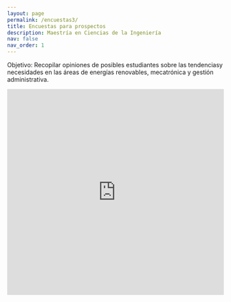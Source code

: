 ```yaml
---
layout: page
permalink: /encuestas3/
title: Encuestas para prospectos
description: Maestría en Ciencias de la Ingeniería
nav: false
nav_order: 1
---
```


Objetivo: Recopilar opiniones de posibles estudiantes sobre las tendenciasy necesidades en las áreas de energías renovables, mecatrónica y gestión administrativa.

<iframe width="640px" height="480px" src="https://forms.office.com/Pages/ResponsePage.aspx?id=y1jm2P_6VUyB-AXvC5vUbKT3YTvvN1tKvjmLKqHNWhZUN0FOTjI3Uk1XUlBZUThUT1NESUNUNkRRVi4u&embed=true" frameborder="0" marginwidth="0" marginheight="0" style="border: none; max-width:100%; max-height:100vh" allowfullscreen webkitallowfullscreen mozallowfullscreen msallowfullscreen> </iframe>
